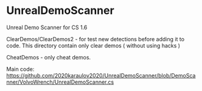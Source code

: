 # UnrealDemoScanner
Unreal Demo Scanner for CS 1.6

ClearDemos/ClearDemos2 - for test new detections before adding it to code. This directory contain only clear demos ( without using hacks )

CheatDemos - only cheat demos.

Main code:
https://github.com/2020karaulov2020/UnrealDemoScanner/blob/DemoScanner/VolvoWrench/UnrealDemoScanner.cs 

